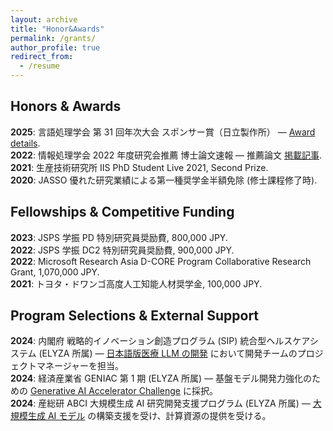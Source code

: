 ```yaml
---
layout: archive
title: "Honor&Awards"
permalink: /grants/
author_profile: true
redirect_from:
  - /resume
---
```


## Honors & Awards
__2025__: 言語処理学会 第 31 回年次大会 スポンサー賞（日立製作所） — <a href="https://www.anlp.jp/nlp2025/award.html">Award details</a>.<br>
__2022__: 情報処理学会 2022 年度研究会推薦 博士論文速報 — 推薦論文 <a href="https://note.com/ipsj/n/na69e473be106">掲載記事</a>.<br>
__2021__: 生産技術研究所 IIS PhD Student Live 2021, Second Prize.<br>
__2020__: JASSO 優れた研究業績による第一種奨学金半額免除 (修士課程修了時).<br>

## Fellowships & Competitive Funding
__2023__: JSPS 学振 PD 特別研究員奨励費, 800,000 JPY.<br>
__2022__: JSPS 学振 DC2 特別研究員奨励費, 900,000 JPY.<br>
__2022__: Microsoft Research Asia D-CORE Program Collaborative Research Grant, 1,070,000 JPY.<br>
__2021__: トヨタ・ドワンゴ高度人工知能人材奨学金, 100,000 JPY.<br>

## Program Selections & External Support
__2024__: 内閣府 戦略的イノベーション創造プログラム (SIP) 統合型ヘルスケアシステム (ELYZA 所属) — <a href="https://www8.cao.go.jp/cstp/gaiyo/sip/sip_3/keikaku/02_healthcare.pdf">日本語版医療 LLM の開発</a> において開発チームのプロジェクトマネージャーを担当。<br>
__2024__: 経済産業省 GENIAC 第 1 期 (ELYZA 所属) — 基盤モデル開発力強化のための <a href="https://www.meti.go.jp/policy/mono_info_service/geniac/selection_1/index.html">Generative AI Accelerator Challenge</a> に採択。<br>
__2024__: 産総研 ABCI 大規模生成 AI 研究開発支援プログラム (ELYZA 所属) — <a href="https://abci.ai/ja/lfm_support_program/">大規模生成 AI モデル</a> の構築支援を受け、計算資源の提供を受ける。<br>
